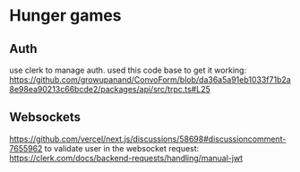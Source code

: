 # Hunger games

## Auth

use clerk to manage auth.
used this code base to get it working: https://github.com/growupanand/ConvoForm/blob/da36a5a91eb1033f71b2a8e98ea90213c66bcde2/packages/api/src/trpc.ts#L25

## Websockets

https://github.com/vercel/next.js/discussions/58698#discussioncomment-7655962
to validate user in the websocket request:
https://clerk.com/docs/backend-requests/handling/manual-jwt